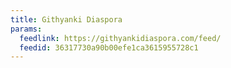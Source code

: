 ```yaml
---
title: Githyanki Diaspora
params:
  feedlink: https://githyankidiaspora.com/feed/
  feedid: 36317730a90b00efe1ca3615955728c1
---
```

